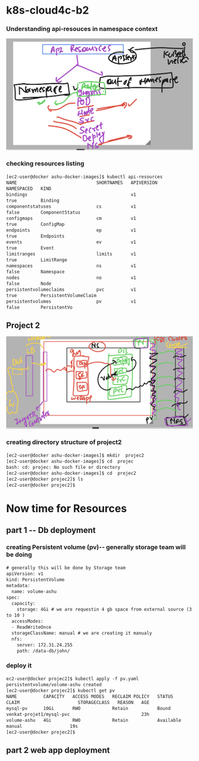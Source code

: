 # k8s-cloud4c-b2

### Understanding api-resouces in namespace context 

<img src="nsc.png">

### checking resources listing 

```
[ec2-user@docker ashu-docker-images]$ kubectl api-resources 
NAME                              SHORTNAMES   APIVERSION                             NAMESPACED   KIND
bindings                                       v1                                     true         Binding
componentstatuses                 cs           v1                                     false        ComponentStatus
configmaps                        cm           v1                                     true         ConfigMap
endpoints                         ep           v1                                     true         Endpoints
events                            ev           v1                                     true         Event
limitranges                       limits       v1                                     true         LimitRange
namespaces                        ns           v1                                     false        Namespace
nodes                             no           v1                                     false        Node
persistentvolumeclaims            pvc          v1                                     true         PersistentVolumeClaim
persistentvolumes                 pv           v1                                     false        PersistentVo
```

## Project  2 

<img src="project2.png">

### creating directory structure of project2

```
[ec2-user@docker ashu-docker-images]$ mkdir  projec2 
[ec2-user@docker ashu-docker-images]$ cd  projec
bash: cd: projec: No such file or directory
[ec2-user@docker ashu-docker-images]$ cd  projec2
[ec2-user@docker projec2]$ ls
[ec2-user@docker projec2]$ 
```

# Now time for Resources 

## part 1 -- Db deployment 
### creating Persistent volume (pv)-- generally storage team will be doing 

```
# generally this will be done by Storage team 
apiVersion: v1
kind: PersistentVolume
metadata:
  name: volume-ashu
spec:
  capacity:
    storage: 4Gi # we are requestin 4 gb space from external source (3 to 10 )
  accessModes:
  - ReadWriteOnce 
  storageClassName: manual # we are creating it manualy 
  nfs:
    server: 172.31.24.255
    path: /data-db/john/
```

### deploy it 

```
ec2-user@docker projec2]$ kubectl apply -f pv.yaml 
persistentvolume/volume-ashu created
[ec2-user@docker projec2]$ kubectl get pv
NAME          CAPACITY   ACCESS MODES   RECLAIM POLICY   STATUS      CLAIM                      STORAGECLASS   REASON   AGE
mysql-pv      10Gi       RWO            Retain           Bound       venkat-projet1/mysql-pvc                           23h
volume-ashu   4Gi        RWO            Retain           Available                              manual                  19s
[ec2-user@docker projec2]$ 
```




## part 2 web app deployment 

